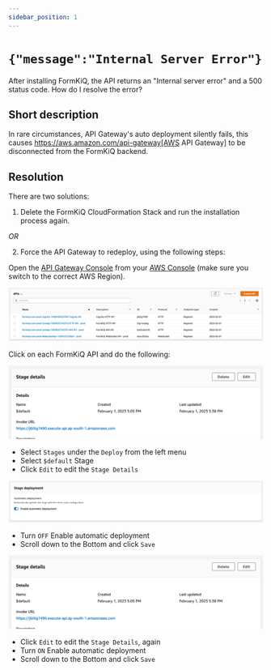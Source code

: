 ```yaml
---
sidebar_position: 1
---
```


# `{"message":"Internal Server Error"}`

After installing FormKiQ, the API returns an "Internal server error" and a 500 status code. How do I resolve the error?

## Short description

In rare circumstances, API Gateway's auto deployment silently fails, this causes https://aws.amazon.com/api-gateway[AWS API Gateway] to be disconnected from the FormKiQ backend.


## Resolution

There are two solutions:

1. Delete the FormKiQ CloudFormation Stack and run the installation process again.

*OR*

2. Force the API Gateway to redeploy, using the following steps:

Open the [API Gateway Console](https://console.aws.amazon.com/apigateway) from your [AWS Console](https://console.aws.amazon.com) (make sure you switch to the correct AWS Region).

![FormKiQ API Gateway](./img/troubleshooting-api.png)

Click on each FormKiQ API and do the following:

![API Gateway Edit Stage](./img/troubleshooting-edit-stage.png)

* Select `Stages` under the `Deploy` from the left menu
* Select `$default` Stage
* Click `Edit` to edit the `Stage Details`

![API Gateway Stage Deployment](./img/troubleshooting-api-stage-deployment.png)

* Turn `OFF` Enable automatic deployment
* Scroll down to the Bottom and click `Save`

![API Gateway Edit Stage](./img/troubleshooting-edit-stage.png)

* Click `Edit` to edit the `Stage Details`, again
* Turn `ON` Enable automatic deployment
* Scroll down to the Bottom and click `Save`

